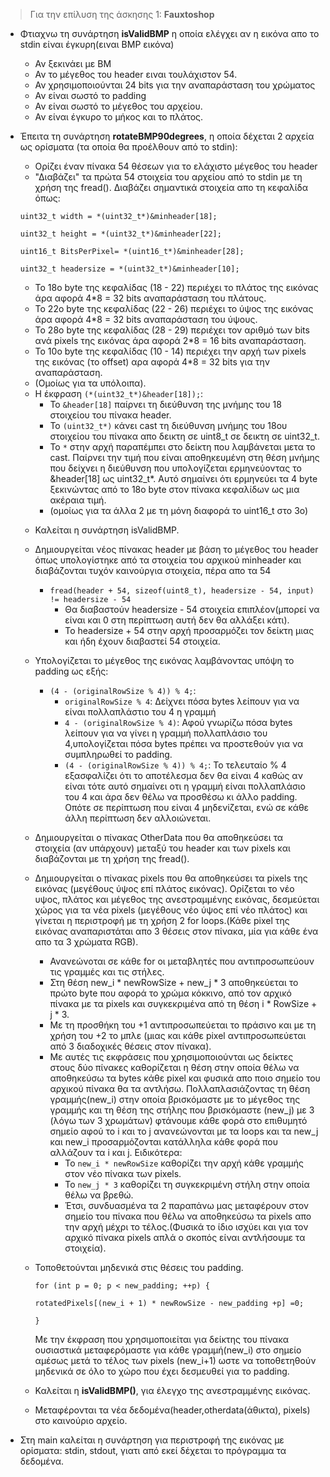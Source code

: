 > Για την επίλυση της άσκησης 1: **Fauxtoshop** 

* Φτιαχνω τη συνάρτηση **isValidBMP** η οποία ελέγχει αν η εικόνα απο το stdin είναι έγκυρη(ειναι BMP εικόνα)
    - Αν ξεκινάει με BM
    - Αν το μέγεθος του header ειναι τουλάχιστον 54.
    - Αν χρησιμοποιούνται 24 bits για την αναπαράσταση του χρώματος
    - Αν είναι σωστό το padding
    - Αν είναι σωστό το μέγεθος του αρχείου.
    - Αν είναι έγκυρο το μήκος και το πλάτος.


* Έπειτα τη συνάρτηση **rotateBMP90degrees**, η οποία δέχεται 2 αρχεία ως ορίσματα (τα οποία θα προέλθουν από το stdin):
    * Ορίζει έναν πίνακα 54 θέσεων για το ελάχιστο μέγεθος του header
    * "Διαβάζει" τα πρώτα 54 στοιχεία του αρχείου από το stdin με τη χρήση της fread(). Διαβάζει σημαντικά στοιχεία απο τη κεφαλίδα όπως:

    ```uint32_t width = *(uint32_t*)&minheader[18];```

    ```uint32_t height = *(uint32_t*)&minheader[22];```

    ```uint16_t BitsPerPixel= *(uint16_t*)&minheader[28];```

    ```uint32_t headersize = *(uint32_t*)&minheader[10];```


    * Το 18ο byte της κεφαλίδας (18 - 22) περιέχει το πλάτος της εικόνας άρα αφορά 4*8 = 32 bits αναπαράσταση του πλάτους.
    * Το 22ο byte της κεφαλίδας (22 - 26) περιέχει το ύψος της εικόνας άρα αφορά 4*8 = 32 bits αναπαράσταση του ύψους.
    * Το 28ο byte της κεφαλίδας (28 - 29) περιέχει τον αριθμό των bits ανά pixels της εικόνας άρα αφορά 2*8 = 16 bits αναπαράσταση.
    * Το 10ο byte της κεφαλίδας (10 - 14) περιέχει την αρχή των pixels της εικόνας (το offset) αρα αφορά 4*8 = 32 bits για την αναπαράσταση.
    * (Ομοίως για τα υπόλοιπα).

    - Η έκφραση ```(*(uint32_t*)&header[18]);```:  
        * Το ```&header[18]```  παίρνει τη διεύθυνση της μνήμης του 18 στοιχείου του πίνακα header.
        * Το ```(uint32_t*)``` κάνει cast τη διεύθυνση μνήμης του 18ου στοιχείου του πίνακα απο δεικτη σε uint8_t σε δεικτη σε uint32_t.
        * To ```*``` στην αρχή παραπέμπει στο δείκτη που λαμβάνεται μετα το cast. Παίρνει την τιμή που είναι αποθηκευμένη στη θέση μνήμης που δείχνει η διεύθυνση που υπολογίζεται ερμηνεύοντας το &header[18] ως uint32_t*. Αυτό σημαίνει ότι ερμηνεύει τα 4 byte ξεκινώντας από το 18ο byte στον πίνακα κεφαλίδων ως μια ακέραια τιμή.
        * (ομοίως για τα άλλα 2 με τη μόνη διαφορά το uint16_t στο 3ο)

    * Καλείται η συνάρτηση isValidBMP.
    * Δημιουργείται νέος πίνακας header με βάση το μέγεθος του header όπως υπολογίστηκε από τα στοιχεία του αρχικού minheader και διαβάζονται τυχόν καινούργια στοιχεία, πέρα απο τα 54
        - ```fread(header + 54, sizeof(uint8_t), headersize - 54, input) != headersize - 54```
            * Θα διαβαστούν headersize - 54 στοιχεία επιπλέον(μπορεί να είναι και 0 στη περίπτωση αυτή δεν θα αλλάξει κάτι).
            * Το headersize + 54 στην αρχή προσαρμόζει τον δείκτη μιας και ήδη έχουν διαβαστεί 54 στοιχεία.
    * Υπολογίζεται το μέγεθος της εικόνας λαμβάνοντας υπόψη το padding ως εξής: 

        * ```(4 - (originalRowSize % 4)) % 4;```: 
            * ```originalRowSize % 4```: Δείχνει πόσα bytes λείπουν για να είναι πολλαπλάστιο του 4 η γραμμή
            * ```4 - (originalRowSize % 4)```: Αφού γνωρίζω πόσα bytes λείπουν για να γίνει η γραμμή πολλαπλάσιο του 4,υπολογίζεται πόσα bytes πρέπει να προστεθούν για να συμπληρωθεί το padding.
            * ```(4 - (originalRowSize % 4)) % 4;```: Το τελευταίο % 4 εξασφαλίζει ότι το αποτέλεσμα δεν θα είναι 4 καθώς αν είναι τότε αυτό σημαίνει οτι η γραμμή είναι πολλαπλάσιο του 4 και άρα δεν θέλω να προσθέσω κι άλλο padding. Οπότε σε περίπτωση που είναι 4 μηδενίζεται, ενώ σε κάθε άλλη περίπτωση δεν αλλοιώνεται.

    * Δημιουργείται ο πίνακας OtherData που θα αποθηκεύσει τα στοιχεία (αν υπάρχουν) μεταξύ του header και των pixels και διαβάζονται με τη χρήση της fread().

    * Δημιουργείται ο πίνακας pixels που θα αποθηκεύσει τα pixels της εικόνας (μεγέθους ύψος επί πλάτος εικόνας). Ορίζεται το νέο υψος, πλάτος και μέγεθος της ανεστραμμένης εικόνας, δεσμεύεται χώρος για τα νέα pixels (μεγέθους νέο ύψος επί νέο πλάτος) και γίνεται η περιστροφή με τη χρήση 2 for loops.(Κάθε pixel της εικόνας αναπαριστάται απο 3 θέσεις στον πίνακα, μία για κάθε ένα απο τα 3 χρώματα RGB). 
        - Ανανεώνοται σε κάθε for οι μεταβλητές που αντιπροσωπεύουν τις γραμμές και τις στήλες.
        - Στη θέση new_i * newRowSize + new_j * 3 αποθηκεύεται το πρώτο byte που αφορά το χρώμα κόκκινο, από τον αρχικό πίνακα με τα pixels και συγκεκριμένα από τη θέση i * RowSize + j * 3.
        - Με τη προσθήκη του +1 αντιπροσωπεύεται το πράσινο και με τη χρήση του +2 το μπλε (μιας και κάθε pixel αντιπροσωπεύεται από 3 διαδοχικές θέσεις στον πίνακα).
        - Με αυτές τις εκφράσεις που χρησιμοποιούνται ως δείκτες στους δύο πίνακες καθορίζεται η θέση στην οποία θέλω να αποθηκεύσω τα bytes κάθε pixel και φυσικά απο ποιo σημείο του αρχικού πίνακα θα τα αντλήσω. Πολλαπλασιάζοντας τη θέση γραμμής(new_i) στην οποία βρισκόμαστε με το μέγεθος της γραμμής και τη θέση της στήλης που βρισκόμαστε (new_j) με 3 (λόγω των 3 χρωμάτων) φτάνουμε κάθε φορά στο επιθυμητό σημείο αφού το i και το j ανανεώνονται με τα loops και τα new_j και new_i προσαρμόζονται κατάλληλα κάθε φορά που αλλάζουν τα i και j. Ειδικότερα:
            -  Το ```new_i * newRowSize``` καθορίζει την αρχή κάθε γραμμής στον νέο πίνακα των pixels.
            - Το ```new_j * 3``` καθορίζει τη συγκεκριμένη στήλη στην οποία θέλω να βρεθώ.
            - Έτσι, συνδυασμένα τα 2 παραπάνω μας μεταφέρουν στον σημείο του πίνακα που θέλω να αποθηκεύσω τα pixels απο την αρχή μέχρι το τέλος.(Φυσικά το ίδιο ισχύει και για τον αρχικό πίνακα pixels απλά ο σκοπός είναι αντλήσουμε τα στοιχεία).
    * Τοποθετούνται μηδενικά στις θέσεις του padding.
    
        ```for (int p = 0; p < new_padding; ++p) {```

        ```rotatedPixels[(new_i + 1) * newRowSize - new_padding +p] =0;```

        ```}```

        Με την έκφραση που χρησιμοποιείται για δείκτης του πίνακα ουσιαστικά μεταφερόμαστε για κάθε γραμμή(new_i) στο σημείο αμέσως μετά το τέλος των pixels (new_i+1) ωστε να τοποθετηθούν μηδενικά σε όλο το χώρο που έχει δεσμευθεί για το padding.

    * Καλείται η **isValidBMP()**, για έλεγχο της ανεστραμμένης εικόνας.
    * Mεταφέρονται τα νέα δεδομένα(header,otherdata(άθικτα), pixels) στο καινούριο αρχείο.

* Στη main καλείται η συνάρτηση για περιστροφή της εικόνας με ορίσματα: stdin, stdout, γιατι από εκεί δέχεται το πρόγραμμα τα δεδομένα.